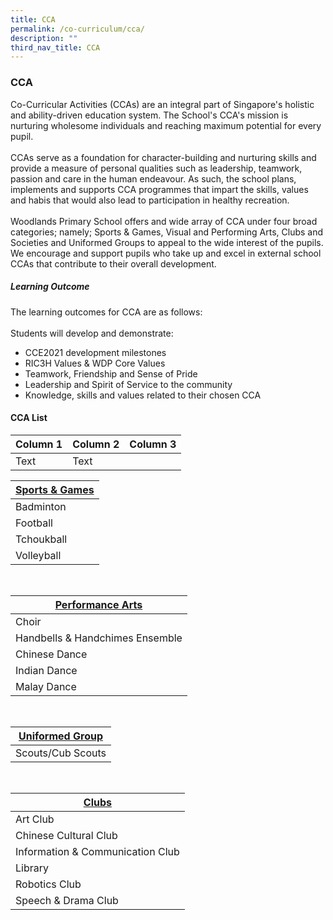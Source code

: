 ```yaml
---
title: CCA
permalink: /co-curriculum/cca/
description: ""
third_nav_title: CCA
---
```

### **CCA**
Co-Curricular Activities (CCAs) are an integral part of Singapore's holistic and ability-driven education system. The School's CCA's mission is nurturing wholesome individuals and reaching maximum potential for every pupil. 
<br><br>
CCAs serve as a foundation for character-building and nurturing skills and provide a measure of personal qualities such as leadership, teamwork, passion and care in the human endeavour. As such, the school plans, implements and supports CCA programmes that impart the skills, values and habis that would also lead to participation in healthy recreation. <br><br>
Woodlands Primary School offers and wide array of CCA under four broad categories; namely; Sports &amp; Games, Visual and Performing Arts, Clubs and Societies and Uniformed Groups to appeal to the wide interest of the pupils. We encourage and support pupils who take up and excel in external school CCAs that contribute to their overall development. 

##### **Learning Outcome**
The learning outcomes for CCA are as follows: 
<br><br>
Students will develop and demonstrate: 
* CCE2021 development milestones 
* RIC3H Values &amp; WDP Core Values
* Teamwork, Friendship and Sense of Pride 
* Leadership and Spirit of Service to the community
* Knowledge, skills and values related to their chosen CCA

#### **CCA List**



| Column 1 | Column 2 | Column 3 |
| -------- | -------- | -------- |
| Text     | Text     | 



| [**Sports &amp; Games**](https://staging.d3fekdgm769s09.amplifyapp.com/co-curriculum/cca/sports-and-games/) |
| -------- |
| Badminton |
Football |
| Tchoukball |
| Volleyball |

<br>

| [**Performance Arts**](https://staging.d3fekdgm769s09.amplifyapp.com/co-curriculum/cca/performing-arts/)|
| -------- |
| Choir |
| Handbells &amp; Handchimes Ensemble |
| Chinese Dance |
| Indian Dance |
| Malay Dance |

<br>

| [**Uniformed Group**](https://staging.d3fekdgm769s09.amplifyapp.com/co-curriculum/cca/uniformed-group/)|
| -------- |
| Scouts/Cub Scouts |

<br>

| [**Clubs**](https://staging.d3fekdgm769s09.amplifyapp.com/co-curriculum/cca/clubs/)|
| -------- |
| Art Club |
| Chinese Cultural Club |
| Information &amp; Communication Club |
| Library |
| Robotics Club |
| Speech &amp; Drama Club |